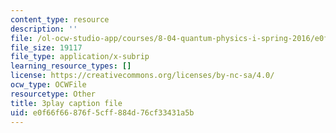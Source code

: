 ```yaml
---
content_type: resource
description: ''
file: /ol-ocw-studio-app/courses/8-04-quantum-physics-i-spring-2016/e0f66f66876f5cff884d76cf33431a5b_8OsUQ1yXCcI.vtt
file_size: 19117
file_type: application/x-subrip
learning_resource_types: []
license: https://creativecommons.org/licenses/by-nc-sa/4.0/
ocw_type: OCWFile
resourcetype: Other
title: 3play caption file
uid: e0f66f66-876f-5cff-884d-76cf33431a5b
---
```


